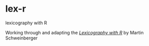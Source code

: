 # lex-r
lexicography with R

Working through and adapting the [*Lexicography with R*](https://ladal.edu.au/lex.html) by Martin Schweinberger
